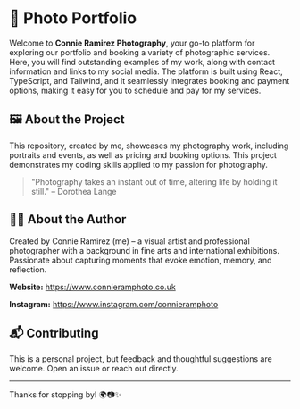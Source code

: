 # 📸 Photo Portfolio

Welcome to **Connie Ramirez Photography**, your go-to platform for exploring our portfolio and booking a variety of photographic services. Here, you will find outstanding examples of my work, along with contact information and links to my social media. The platform is built using React, TypeScript, and Tailwind, and it seamlessly integrates booking and payment options, making it easy for you to schedule and pay for my services.

## 🖼️ About the Project

This repository, created by me, showcases my photography work, including portraits and events, as well as pricing and booking options. This project demonstrates my coding skills applied to my passion for photography.

> "Photography takes an instant out of time, altering life by holding it still." – Dorothea Lange

## 🙋‍♀️ About the Author
Created by Connie Ramirez (me) – a visual artist and professional photographer with a background in fine arts and international exhibitions. Passionate about capturing moments that evoke emotion, memory, and reflection.

**Website:** https://www.connieramphoto.co.uk

**Instagram:** https://www.instagram.com/connieramphoto


## 📬 Contributing
This is a personal project, but feedback and thoughtful suggestions are welcome. Open an issue or reach out directly.

----

Thanks for stopping by! 🌍📷✨

